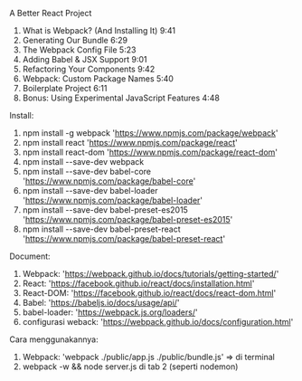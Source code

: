  A Better React Project

1. What is Webpack? (And Installing It) 9:41
2. Generating Our Bundle 6:29
3. The Webpack Config File 5:23
4. Adding Babel & JSX Support 9:01
5. Refactoring Your Components 9:42
6. Webpack: Custom Package Names 5:40
7. Boilerplate Project 6:11
8. Bonus: Using Experimental JavaScript Features 4:48


Install:

1. npm install -g webpack 'https://www.npmjs.com/package/webpack'
2. npm install react 'https://www.npmjs.com/package/react'
3. npm install react-dom 'https://www.npmjs.com/package/react-dom'
4. npm install --save-dev webpack
5. npm install --save-dev babel-core 'https://www.npmjs.com/package/babel-core'
6. npm install --save-dev babel-loader 'https://www.npmjs.com/package/babel-loader'
7. npm install --save-dev babel-preset-es2015 'https://www.npmjs.com/package/babel-preset-es2015'
8. npm install --save-dev babel-preset-react 'https://www.npmjs.com/package/babel-preset-react'


Document:

1. Webpack: 'https://webpack.github.io/docs/tutorials/getting-started/'
2. React: 'https://facebook.github.io/react/docs/installation.html'
3. React-DOM: 'https://facebook.github.io/react/docs/react-dom.html'
4. Babel: 'https://babeljs.io/docs/usage/api/'
5. babel-loader: 'https://webpack.js.org/loaders/'
6.  configurasi weback: 'https://webpack.github.io/docs/configuration.html'


Cara menggunakannya:

1. Webpack: 'webpack ./public/app.js ./public/bundle.js' => di terminal
2. webpack -w && node server.js di tab 2 (seperti nodemon)